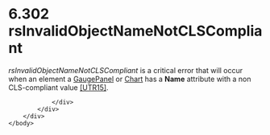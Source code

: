 <html dir="LTR" xmlns:mshelp="http://msdn.microsoft.com/mshelp" xmlns:ddue="http://ddue.schemas.microsoft.com/authoring/2003/5" xmlns:xlink="http://www.w3.org/1999/xlink" xmlns:tool="http://www.microsoft.com/tooltip">
    <head>
        <meta http-equiv="Content-Type" content="text/html; CHARSET=utf-8"></meta>
        <meta name="save" content="history"></meta>
        <title>6.302 rsInvalidObjectNameNotCLSCompliant</title>
        <xml>
            <mshelp:toctitle title="6.302 rsInvalidObjectNameNotCLSCompliant"></mshelp:toctitle>
            <mshelp:rltitle title="[MS-RDL]: rsInvalidObjectNameNotCLSCompliant"></mshelp:rltitle>
            <mshelp:keyword index="A" term="1cfb586c-64ec-4aa5-818c-2503a04a79af"></mshelp:keyword>
            <mshelp:attr name="DCSext.ContentType" value="open specification"></mshelp:attr>
            <mshelp:attr name="AssetID" value="1cfb586c-64ec-4aa5-818c-2503a04a79af"></mshelp:attr>
            <mshelp:attr name="TopicType" value="kbRef"></mshelp:attr>
            <mshelp:attr name="DCSext.Title" value="[MS-RDL]: rsInvalidObjectNameNotCLSCompliant" />
        </xml>
    </head>
    <body>
        <div id="header">
            <h1 class="heading">6.302 rsInvalidObjectNameNotCLSCompliant</h1>
        </div>
        <div id="mainSection">
            <div id="mainBody">
                <div id="allHistory" class="saveHistory"></div>
                <div id="sectionSection0" class="section" name="collapseableSection">
                    

<p><i>rsInvalidObjectNameNotCLSCompliant</i> is a critical
error that will occur when an element a <a href="f01744d3-79fa-4f30-94bf-a1ffa6bde2ac.md">GaugePanel</a> or <a href="b0ab5524-7eb2-47a7-a4d3-230f5c8c5526.md">Chart</a> has a <b>Name</b>
attribute with a non CLS-compliant value <a href="https://go.microsoft.com/fwlink/?LinkId=147989">[UTR15]</a>.</p>


                </div>
            </div>
        </div>
    </body>
</html>